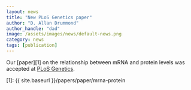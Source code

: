 ```yaml
---
layout: news
title: "New PLoS Genetics paper"
author: "D. Allan Drummond"
author_handle: "dad"
image: /assets/images/news/default-news.png
category: news
tags: [publication]
---
```

Our [paper][1] on the relationship between mRNA and protein levels was accepted at [PLoS Genetics].

[PLoS Genetics]: http://www.plosgenetics.org
[1]: {{ site.baseurl }}/papers/paper/mrna-protein
